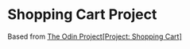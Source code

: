# Shopping Cart Project

Based from [The Odin Project[Project: Shopping Cart]](https://www.theodinproject.com/lessons/shopping-cart)